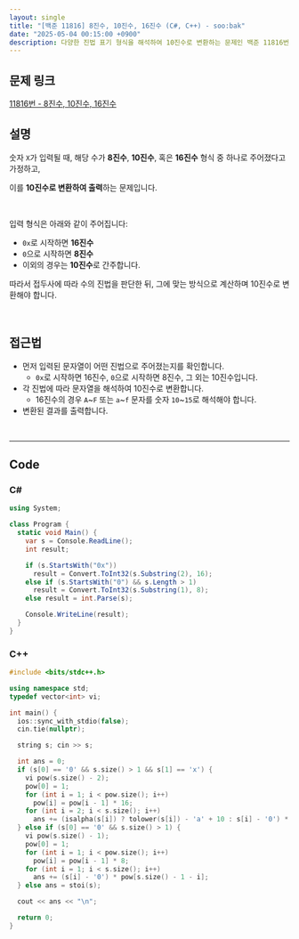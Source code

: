 ```yaml
---
layout: single
title: "[백준 11816] 8진수, 10진수, 16진수 (C#, C++) - soo:bak"
date: "2025-05-04 00:15:00 +0900"
description: 다양한 진법 표기 형식을 해석하여 10진수로 변환하는 문제인 백준 11816번 8진수, 10진수, 16진수 문제의 C# 및 C++ 풀이 및 해설
---
```


## 문제 링크
[11816번 - 8진수, 10진수, 16진수](https://www.acmicpc.net/problem/11816)

## 설명
숫자 `X`가 입력될 때, 해당 수가 **8진수**, **10진수**, 혹은 **16진수** 형식 중 하나로 주어졌다고 가정하고,

이를 **10진수로 변환하여 출력**하는 문제입니다.

<br>

입력 형식은 아래와 같이 주어집니다:

- `0x`로 시작하면 **16진수**
- `0`으로 시작하면 **8진수**
- 이외의 경우는 **10진수**로 간주합니다.

따라서 접두사에 따라 수의 진법을 판단한 뒤, 그에 맞는 방식으로 계산하며 10진수로 변환해야 합니다.

<br>

## 접근법

- 먼저 입력된 문자열이 어떤 진법으로 주어졌는지를 확인합니다.
  - `0x`로 시작하면 16진수, `0`으로 시작하면 8진수, 그 외는 10진수입니다.
- 각 진법에 따라 문자열을 해석하여 10진수로 변환합니다.
  - 16진수의 경우 `A`~`F` 또는 `a`~`f` 문자를 숫자 `10`~`15`로 해석해야 합니다.
- 변환된 결과를 출력합니다.

<br>

---

## Code

### C#

```csharp
using System;

class Program {
  static void Main() {
    var s = Console.ReadLine();
    int result;

    if (s.StartsWith("0x"))
      result = Convert.ToInt32(s.Substring(2), 16);
    else if (s.StartsWith("0") && s.Length > 1)
      result = Convert.ToInt32(s.Substring(1), 8);
    else result = int.Parse(s);

    Console.WriteLine(result);
  }
}
```

### C++

```cpp
#include <bits/stdc++.h>

using namespace std;
typedef vector<int> vi;

int main() {
  ios::sync_with_stdio(false);
  cin.tie(nullptr);

  string s; cin >> s;

  int ans = 0;
  if (s[0] == '0' && s.size() > 1 && s[1] == 'x') {
    vi pow(s.size() - 2);
    pow[0] = 1;
    for (int i = 1; i < pow.size(); i++)
      pow[i] = pow[i - 1] * 16;
    for (int i = 2; i < s.size(); i++)
      ans += (isalpha(s[i]) ? tolower(s[i]) - 'a' + 10 : s[i] - '0') * pow[s.size() - 1 - i];
  } else if (s[0] == '0' && s.size() > 1) {
    vi pow(s.size() - 1);
    pow[0] = 1;
    for (int i = 1; i < pow.size(); i++)
      pow[i] = pow[i - 1] * 8;
    for (int i = 1; i < s.size(); i++)
      ans += (s[i] - '0') * pow[s.size() - 1 - i];
  } else ans = stoi(s);

  cout << ans << "\n";

  return 0;
}
```
